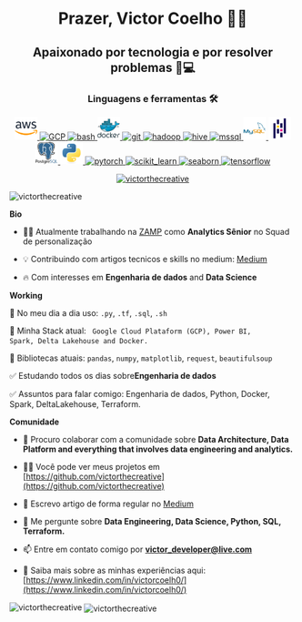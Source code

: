 <h1 align="center">Prazer, Victor Coelho 👋🏽</h1>
<h2 align="center">Apaixonado por tecnologia e por resolver problemas 🔎💻</h2>
<h3 align="center">Linguagens e ferramentas 🛠️ </h3>
<p align="center"> <a href="https://aws.amazon.com" target="_blank" rel="noreferrer"> <img src="https://raw.githubusercontent.com/devicons/devicon/master/icons/amazonwebservices/amazonwebservices-original-wordmark.svg" alt="aws" width="40" height="40"/> </a> <a href="https://cloud.google.com/?hl=pt-br" target="_blank" rel="noreferrer"> <img src="https://www.vectorlogo.zone/logos/google_cloud/google_cloud-icon.svg" alt="GCP" width="40" height="40"/> </a> <a href="https://cloud.google.com/bigquery?hl=pt-br" target="_blank" rel="noreferrer"> <img src="https://www.vectorlogo.zone/logos/google_bigquery/google_bigquery-icon.svg" alt="bash" width="40" height="40"/> </a> <a href="https://www.docker.com/" target="_blank" rel="noreferrer"> <img src="https://raw.githubusercontent.com/devicons/devicon/master/icons/docker/docker-original-wordmark.svg" alt="docker" width="40" height="40"/> </a> <a href="https://git-scm.com/" target="_blank" rel="noreferrer"> <img src="https://www.vectorlogo.zone/logos/git-scm/git-scm-icon.svg" alt="git" width="40" height="40"/> </a> <a href="https://hadoop.apache.org/" target="_blank" rel="noreferrer"> <img src="https://www.vectorlogo.zone/logos/apache_hadoop/apache_hadoop-icon.svg" alt="hadoop" width="40" height="40"/> </a> <a href="https://hive.apache.org/" target="_blank" rel="noreferrer"> <img src="https://www.vectorlogo.zone/logos/apache_hive/apache_hive-icon.svg" alt="hive" width="40" height="40"/> </a> <a href="https://www.microsoft.com/en-us/sql-server" target="_blank" rel="noreferrer"> <img src="https://www.svgrepo.com/show/303229/microsoft-sql-server-logo.svg" alt="mssql" width="40" height="40"/> </a> <a href="https://www.mysql.com/" target="_blank" rel="noreferrer"> <img src="https://raw.githubusercontent.com/devicons/devicon/master/icons/mysql/mysql-original-wordmark.svg" alt="mysql" width="40" height="40"/> </a> <a href="https://pandas.pydata.org/" target="_blank" rel="noreferrer"> <img src="https://raw.githubusercontent.com/devicons/devicon/2ae2a900d2f041da66e950e4d48052658d850630/icons/pandas/pandas-original.svg" alt="pandas" width="40" height="40"/> </a> <a href="https://www.postgresql.org" target="_blank" rel="noreferrer"> <img src="https://raw.githubusercontent.com/devicons/devicon/master/icons/postgresql/postgresql-original-wordmark.svg" alt="postgresql" width="40" height="40"/> </a> <a href="https://www.python.org" target="_blank" rel="noreferrer"> <img src="https://raw.githubusercontent.com/devicons/devicon/master/icons/python/python-original.svg" alt="python" width="40" height="40"/> </a> <a href="https://pytorch.org/" target="_blank" rel="noreferrer"> <img src="https://www.vectorlogo.zone/logos/pytorch/pytorch-icon.svg" alt="pytorch" width="40" height="40"/> </a> </a> <a href="https://scikit-learn.org/" target="_blank" rel="noreferrer"> <img src="https://upload.wikimedia.org/wikipedia/commons/0/05/Scikit_learn_logo_small.svg" alt="scikit_learn" width="40" height="40"/> </a> <a href="https://seaborn.pydata.org/" target="_blank" rel="noreferrer"> <img src="https://seaborn.pydata.org/_images/logo-mark-lightbg.svg" alt="seaborn" width="40" height="40"/> </a> <a href="https://www.tensorflow.org" target="_blank" rel="noreferrer"> <img src="https://www.vectorlogo.zone/logos/tensorflow/tensorflow-icon.svg" alt="tensorflow" width="40" height="40"/> </a> </p>



<p align="center"> <a href="https://github.com/ryo-ma/github-profile-trophy"><img src="https://github-profile-trophy.vercel.app/?username=victorthecreative" alt="victorthecreative" /></a> </p>

<p align="left"> <img src="https://komarev.com/ghpvc/?username=victorthecreative&label=Profile%20views&color=0e75b6&style=flat" alt="victorthecreative" /> </p>


**Bio**

- 👷‍♂️ Atualmente trabalhando na [ZAMP](https://irestify.com/) como **Analytics Sênior** no Squad de personalização

- 💡 Contribuindo com artigos tecnicos e skills no medium: [Medium](https://medium.com/@victorcoelho./)

- 🔥 Com interesses em **Engenharia de dados** and **Data Science**

**Working**

🚀 No meu dia a dia uso: <code>.py</code>, <code>.tf</code>, <code>.sql</code>, <code>.sh</code>

🚀 Minha Stack atual: <code> Google Cloud Plataform (GCP), Power BI, Spark, Delta Lakehouse and Docker.</code>

🚀 Bibliotecas atuais: <code>pandas</code>,  <code>numpy</code>,  <code>matplotlib</code>,  <code>request</code>, <code>beautifulsoup</code>

✅ Estudando todos os dias sobre**Engenharia de dados**

✅ Assuntos para falar comigo: Engenharia de dados, Python, Docker, Spark, DeltaLakehouse, Terraform.


**Comunidade**

- 👯 Procuro colaborar com a comunidade sobre **Data Architecture, Data Platform and everything that involves data engineering and analytics.**

- 👨‍💻 Você pode ver meus projetos em [https://github.com/victorthecreative](https://github.com/victorthecreative)

- 📝 Escrevo artigo de forma regular no [Medium](https://medium.com/@victorcoelho./)

- 💬 Me pergunte sobre **Data Engineering, Data Science, Python, SQL, Terraform.**

- 📫 Entre em contato comigo por **victor_developer@live.com**

- 📄 Saiba mais sobre as minhas experiências aqui: [https://www.linkedin.com/in/victorcoelh0/](https://www.linkedin.com/in/victorcoelh0/)



<p><img align="left" src="https://github-readme-stats.vercel.app/api/top-langs?username=victorthecreative&show_icons=true&locale=en&layout=compact" alt="victorthecreative" /></p>

<p>&nbsp;<img align="center" src="https://github-readme-stats.vercel.app/api?username=victorthecreative&show_icons=true&locale=en" alt="victorthecreative" /></p>


